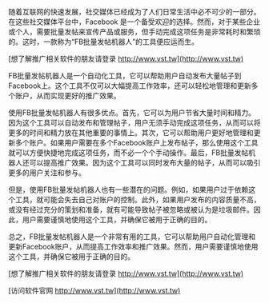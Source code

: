 随着互联网的快速发展，社交媒体已经成为了人们日常生活中必不可少的一部分。在这些社交媒体平台中，Facebook 是一个备受欢迎的选择。然而，对于某些企业或个人，需要批量发帖来宣传产品或服务，但手动完成这项任务是非常耗时和繁琐的。这时，一款称为“FB批量发帖机器人”的工具便应运而生。

[想了解推广相关软件的朋友请登录 http://www.vst.tw](http://www.vst.tw)

FB批量发帖机器人是一个自动化工具，它可以帮助用户自动发布大量帖子到Facebook上。这个工具不仅可以大幅提高工作效率，还可以轻松地管理和更新多个账户，从而实现更好的推广效果。

使用FB批量发帖机器人有很多优点。首先，它可以为用户节省大量时间和精力。因为这个工具可以自动发布和管理帖子，用户无须手动完成这项任务，从而可以将更多的时间和精力放在其他重要的事情上。其次，它可以帮助用户更好地管理和更新多个账户。如果用户需要在多个Facebook账户上发布帖子，那么使用这个工具就可以方便快捷地完成这项任务，而不必一个个手动操作。最后，FB批量发帖机器人还可以提高推广效果。因为这个工具可以同时发布大量的帖子，从而可以吸引更多的用户关注和参与。

但是，使用FB批量发帖机器人也有一些潜在的问题。例如，如果用户过于依赖这个工具，就可能会失去自己对账户的控制。此外，如果用户发布的内容质量不高，或没有经过充分的策划和准备，就有可能导致帖子被忽略或被认为是垃圾邮件。因此，用户需要谨慎地使用这个工具，并确保它被用于正确的目的。

总之，FB批量发帖机器人是一个非常有用的工具，它可以帮助用户自动化管理和更新Facebook账户，从而提高工作效率和推广效果。然而，用户需要谨慎地使用这个工具，并确保它被用于正确的目的。

[想了解推广相关软件的朋友请登录 http://www.vst.tw](http://www.vst.tw)


[访问软件官网 http://www.vst.tw](http://www.vst.tw)

